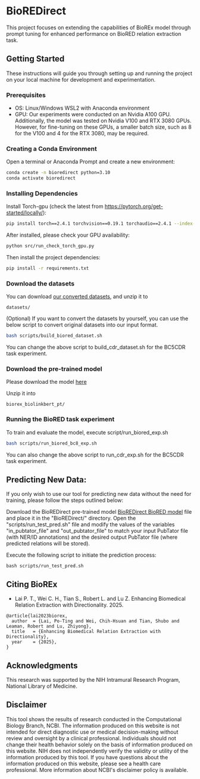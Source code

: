 # BioREDirect

This project focuses on extending the capabilities of BioREx model through prompt tuning for enhanced performance on BioRED relation extraction task.

## Getting Started

These instructions will guide you through setting up and running the project on your local machine for development and experimentation.

### Prerequisites

- OS: Linux/Windows WSL2 with Anaconda environment
- GPU: Our experiments were conducted on an Nvidia A100 GPU. Additionally, the model was tested on Nvidia V100 and RTX 3080 GPUs. However, for fine-tuning on these GPUs, a smaller batch size, such as 8 for the V100 and 4 for the RTX 3080, may be required.

### Creating a Conda Environment

Open a terminal or Anaconda Prompt and create a new environment:

```bash
conda create -n bioredirect python=3.10
conda activate bioredirect
```

### Installing Dependencies

Install Torch-gpu (check the latest from https://pytorch.org/get-started/locally/):

```bash
pip install torch==2.4.1 torchvision==0.19.1 torchaudio==2.4.1 --index-url https://download.pytorch.org/whl/cu118
```

After installed, please check your GPU availability:

```bash
python src/run_check_torch_gpu.py
```

Then install the project dependencies:

```bash
pip install -r requirements.txt
```

### Download the datasets

You can download [our converted datasets](https://ftp.ncbi.nlm.nih.gov/pub/lu/BioREDirect/datasets.zip), and unzip it to 

```
datasets/
```

(Optional) If you want to convert the datasets by yourself, you can use the below script to convert original datasets into our input format.

```bash
bash scripts/build_biored_dataset.sh
```

You can change the above script to build_cdr_dataset.sh for the BC5CDR task experiment.

### Download the pre-trained model

Please download the model [here](https://ftp.ncbi.nlm.nih.gov/pub/lu/BioREx/biorex_biolinkbert_pt.zip)

Unzip it into 

```
biorex_biolinkbert_pt/
```

### Running the BioRED task experiment

To train and evaluate the model, execute script/run_biored_exp.sh

```bash
bash scripts/run_biored_bc8_exp.sh
```

You can also change the above script to run_cdr_exp.sh for the BC5CDR task experiment.

## Predicting New Data:

If you only wish to use our tool for predicting new data without the need for training, please follow the steps outlined below:

Download the BioREDirect pre-trained model [BioREDirect BioRED model](https://ftp.ncbi.nlm.nih.gov/pub/lu/BioREDirect/bioredirect_biored_pt.zip) file and place it in the "BioREDirect/" directory.
Open the "scripts/run_test_pred.sh" file and modify the values of the variables "in_pubtator_file" and "out_pubtator_file" to match your input PubTator file (with NER/ID annotations) and the desired output PubTator file (where predicted relations will be stored).

Execute the following script to initiate the prediction process:

```
bash scripts/run_test_pred.sh
```

## Citing BioREx

* Lai P. T., Wei C. H., Tian S., Robert L. and Lu Z. Enhancing Biomedical Relation Extraction with Directionality. 2025.
```
@article{lai2023biorex,
  author  = {Lai, Po-Ting and Wei, Chih-Hsuan and Tian, Shubo and Leaman, Robert and Lu, Zhiyong},
  title   = {Enhancing Biomedical Relation Extraction with Directionality},
  year    = {2025},
}
```

## Acknowledgments

This research was supported by the NIH Intramural Research Program, National Library of Medicine.

## Disclaimer
This tool shows the results of research conducted in the Computational Biology Branch, NCBI. The information produced on this website is not intended for direct diagnostic use or medical decision-making without review and oversight by a clinical professional. Individuals should not change their health behavior solely on the basis of information produced on this website. NIH does not independently verify the validity or utility of the information produced by this tool. If you have questions about the information produced on this website, please see a health care professional. More information about NCBI's disclaimer policy is available.
